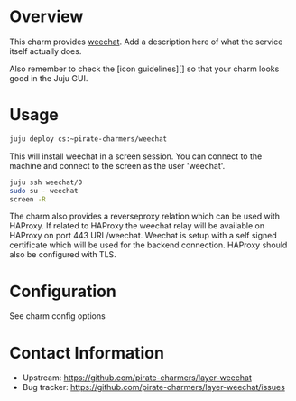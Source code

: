 # Overview

This charm provides [weechat][weechat]. Add a description here of what the service
itself actually does.

Also remember to check the [icon guidelines][] so that your charm looks good
in the Juju GUI.

# Usage

```bash
juju deploy cs:~pirate-charmers/weechat
```

This will install weechat in a screen session. You can connect to the machine
and connect to the screen as the user 'weechat'.

```bash
juju ssh weechat/0
sudo su - weechat
screen -R
```

The charm also provides a reverseproxy relation which can be used with HAProxy.
If related to HAProxy the weechat relay will be available on HAProxy on port 443
URI /weechat. Weechat is setup with a self signed certificate which will be used
for the backend connection. HAProxy should also be configured with TLS.

# Configuration

See charm config options

# Contact Information

  - Upstream: https://github.com/pirate-charmers/layer-weechat
  - Bug tracker: https://github.com/pirate-charmers/layer-weechat/issues

[weechat]: https://weechat.org/
